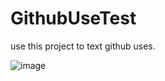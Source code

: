 # GithubUseTest
use this project to text github uses.

![image](https://github.com/FishInWater-1999/GithubUseText/blob/master/re1.jpg)
